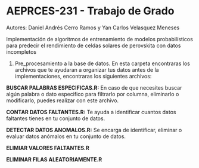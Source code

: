 # AEPRCES-231 - Trabajo de Grado
Autores: Daniel Andrés Cerro Ramos y Yan Carlos Velasquez Meneses

Implementación de algoritmos de entrenamiento de modelos probabilísticos para predecir el rendimiento de celdas solares de perovskita con datos incompletos

1. Pre_procesamiento a la base de datos. En esta carpeta encontraras los archivos que te ayudaran a organizar tus datos antes de la implementaciones, encontraras los siguientes archivos:

**BUSCAR PALABRAS ESPECIFICAS.R:** En caso de que necesites buscar algún palabra o dato especifico para filtrarlo por columna, eliminarlo o modificarlo, puedes realizar con este archivo.

**CONTAR DATOS FALTANTES.R:** Te ayuda a identificar cuantos datos faltantes tienes en tu conjunto de datos.

**DETECTAR DATOS ANOMALOS.R:** Se encarga de identificar, eliminar o evaluar datos anómalos en tu conjunto de datos.

**ELIMIAR VALORES FALTANTES.R**

**ELIMINAR FILAS ALEATORIAMENTE.R**
